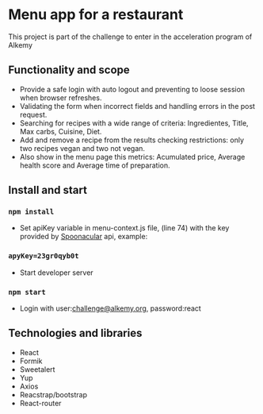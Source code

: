 # Menu app for a restaurant

This project is part of the challenge to enter in the acceleration program of Alkemy

## Functionality and scope

* Provide a safe login with auto logout and preventing to loose session when browser refreshes.
* Validating the form when incorrect fields and handling errors in the post request.
* Searching for recipes with a wide range of criteria: Ingredientes, Title, Max carbs, Cuisine, Diet.
* Add and remove a recipe from the results checking restrictions: only two recipes vegan and two not vegan.
* Also show in the menu page this metrics: Acumulated price, Average health score and Average time of preparation.


## Install and start

### `npm install`

* Set apiKey variable in menu-context.js file, (line 74) with the key provided by [Spoonacular](https://spoonacular.com/) api, example:

### `apyKey=23gr0qyb0t`

* Start developer server  

### `npm start`

* Login with
user:challenge@alkemy.org,
password:react

## Technologies and libraries
* React
* Formik
* Sweetalert
* Yup
* Axios
* Reacstrap/bootstrap
* React-router

